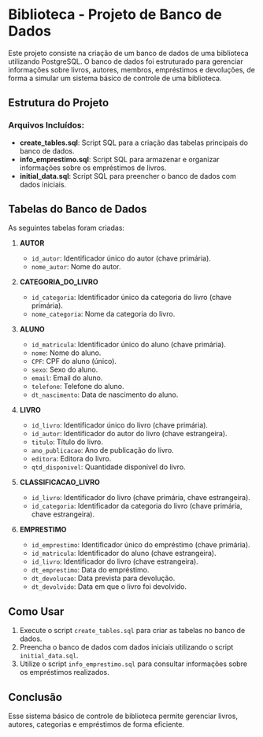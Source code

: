 # Biblioteca - Projeto de Banco de Dados

Este projeto consiste na criação de um banco de dados de uma biblioteca utilizando PostgreSQL. O banco de dados foi estruturado para gerenciar informações sobre livros, autores, membros, empréstimos e devoluções, de forma a simular um sistema básico de controle de uma biblioteca.

## Estrutura do Projeto

### Arquivos Incluídos:
- **create_tables.sql**: Script SQL para a criação das tabelas principais do banco de dados.
- **info_emprestimo.sql**: Script SQL para armazenar e organizar informações sobre os empréstimos de livros.
- **initial_data.sql**: Script SQL para preencher o banco de dados com dados iniciais.

## Tabelas do Banco de Dados

As seguintes tabelas foram criadas:

1. **AUTOR**
   - `id_autor`: Identificador único do autor (chave primária).
   - `nome_autor`: Nome do autor.

2. **CATEGORIA_DO_LIVRO**
   - `id_categoria`: Identificador único da categoria do livro (chave primária).
   - `nome_categoria`: Nome da categoria do livro.

3. **ALUNO**
   - `id_matricula`: Identificador único do aluno (chave primária).
   - `nome`: Nome do aluno.
   - `CPF`: CPF do aluno (único).
   - `sexo`: Sexo do aluno.
   - `email`: Email do aluno.
   - `telefone`: Telefone do aluno.
   - `dt_nascimento`: Data de nascimento do aluno.

4. **LIVRO**
   - `id_livro`: Identificador único do livro (chave primária).
   - `id_autor`: Identificador do autor do livro (chave estrangeira).
   - `titulo`: Título do livro.
   - `ano_publicacao`: Ano de publicação do livro.
   - `editora`: Editora do livro.
   - `qtd_disponivel`: Quantidade disponível do livro.

5. **CLASSIFICACAO_LIVRO**
   - `id_livro`: Identificador do livro (chave primária, chave estrangeira).
   - `id_categoria`: Identificador da categoria do livro (chave primária, chave estrangeira).

6. **EMPRESTIMO**
   - `id_emprestimo`: Identificador único do empréstimo (chave primária).
   - `id_matricula`: Identificador do aluno (chave estrangeira).
   - `id_livro`: Identificador do livro (chave estrangeira).
   - `dt_emprestimo`: Data do empréstimo.
   - `dt_devolucao`: Data prevista para devolução.
   - `dt_devolvido`: Data em que o livro foi devolvido.

## Como Usar

1. Execute o script `create_tables.sql` para criar as tabelas no banco de dados.
2. Preencha o banco de dados com dados iniciais utilizando o script `initial_data.sql`.
3. Utilize o script `info_emprestimo.sql` para consultar informações sobre os empréstimos realizados.

## Conclusão

Esse sistema básico de controle de biblioteca permite gerenciar livros, autores, categorias e empréstimos de forma eficiente. 